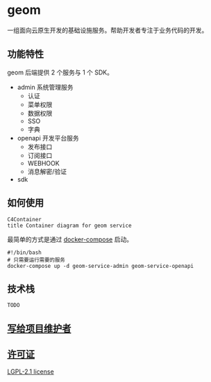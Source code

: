 # geom

一组面向云原生开发的基础设施服务。帮助开发者专注于业务代码的开发。

## 功能特性

geom 后端提供 2 个服务与 1 个 SDK。

- admin 系统管理服务
  - 认证
  - 菜单权限
  - 数据权限
  - SSO
  - 字典
- openapi 开发平台服务
  - 发布接口
  - 订阅接口
  - WEBHOOK
  - 消息解密/验证
- sdk

## 如何使用

```mermaid
C4Container
title Container diagram for geom service
```

最简单的方式是通过 [docker-compose](./docker-compose.yml) 启动。

```shell
#!/bin/bash
# 只需要运行需要的服务
docker-compose up -d geom-service-admin geom-service-openapi
```

## 技术栈

`TODO`

## [写给项目维护者](./CONTRIBUTING.md)

## [许可证](./LICENSE)

[LGPL-2.1 license](https://www.gnu.org/licenses/lgpl-3.0.html)
